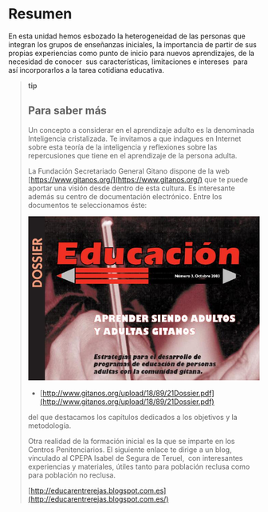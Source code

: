 
# Resumen

En esta unidad hemos esbozado la heterogeneidad de las personas que integran los grupos de enseñanzas iniciales, la importancia de partir de sus propias experiencias como punto de inicio para nuevos aprendizajes, de la necesidad de conocer  sus características, limitaciones e intereses  para  así incorporarlos a la tarea cotidiana educativa.

>**tip**
>## Para saber más
>
>Un concepto a considerar en el aprendizaje adulto es la denominada Inteligencia cristalizada. Te invitamos a que indagues en Internet sobre esta teoría de la inteligencia y reflexiones sobre las repercusiones que tiene en el aprendizaje de la persona adulta.
>
>La Fundación Secretariado General Gitano dispone de la web [https://www.gitanos.org/](https://www.gitanos.org/) que te puede aportar una visión desde dentro de esta cultura. Es interesante además su centro de documentación electrónico. Entre los documentos te seleccionamos éste:
>
>![Dossier educación](img/Dossier_Educacion.JPG)
>
>* [http://www.gitanos.org/upload/18/89/21Dossier.pdf](http://www.gitanos.org/upload/18/89/21Dossier.pdf)
>
>del que destacamos los capítulos dedicados a los objetivos y la metodología.
>
>Otra realidad de la formación inicial es la que se imparte en los Centros Penitenciarios. El siguiente enlace te dirige a un blog, vinculado al CPEPA Isabel de Segura de Teruel,  con interesantes experiencias y materiales, útiles tanto para población reclusa como para población no reclusa.
>
>[http://educarentrerejas.blogspot.com.es](http://educarentrerejas.blogspot.com.es/)
